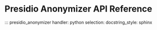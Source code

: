 # Presidio Anonymizer API Reference

::: presidio_anonymizer
    handler: python
    selection:
      docstring_style: sphinx
